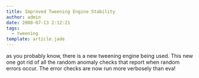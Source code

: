 ```yaml
---
title: Improved Tweening Engine Stability
author: admin
date: 2008-07-13 2:12:21
tags: 
  - tweening
template: article.jade
---
```


as you probably know, there is a new tweening engine being used. This new one got rid of all the random anomaly checks that report when random errors occur. The error checks are now run more verbosely than eva! 

